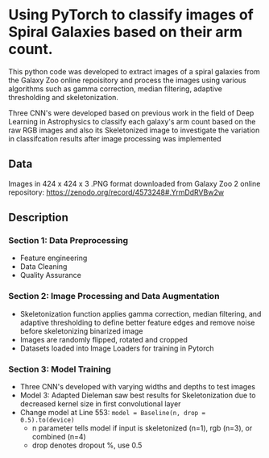 # Using PyTorch to classify images of Spiral Galaxies based on their arm count.


This python code was developed to extract images of a spiral galaxies from the Galaxy Zoo online repoisitory and process the images using various algorithms such as gamma correction, 
median filtering, adaptive thresholding and skeletonization.

Three CNN's were developed based on previous work in the field of Deep Learning in Astrophysics to classify each galaxy's arm count based on the raw RGB images and also its Skeletonized image to 
investigate the variation in classifcation results after image processing was implemented

## Data
Images in 424 x 424 x 3 .PNG format downloaded from Galaxy Zoo 2 online repository: https://zenodo.org/record/4573248#.YrmDdRVBw2w


## Description

### Section 1: Data Preprocessing
- Feature engineering
- Data Cleaning
- Quality Assurance


### Section 2: Image Processing and Data Augmentation
- Skeletonization function applies gamma correction, median filtering, and adaptive thresholding to define better feature edges and remove noise before skeletonizing binarized image
- Images are randomly flipped, rotated and cropped
- Datasets loaded into Image Loaders for training in Pytorch

### Section 3: Model Training
- Three CNN's developed with varying widths and depths to test images
- Model 3: Adapted Dieleman saw best results for Skeletonization due to decreased kernel size in first convolutional layer
- Change model at Line 553: `model = Baseline(n, drop = 0.5).to(device)`
    - n parameter tells model if input is skeletonized (n=1), rgb (n=3), or combined (n=4)
    - drop denotes dropout %, use 0.5   


